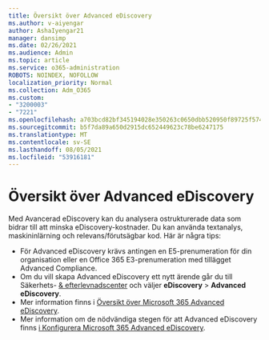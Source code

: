 ```yaml
---
title: Översikt över Advanced eDiscovery
ms.author: v-aiyengar
author: AshaIyengar21
manager: dansimp
ms.date: 02/26/2021
ms.audience: Admin
ms.topic: article
ms.service: o365-administration
ROBOTS: NOINDEX, NOFOLLOW
localization_priority: Normal
ms.collection: Adm_O365
ms.custom:
- "3200003"
- "7221"
ms.openlocfilehash: a703bcd82bf345194028e350263c0650dbb520950f89725f57442c9c8c22035c
ms.sourcegitcommit: b5f7da89a650d2915dc652449623c78be6247175
ms.translationtype: MT
ms.contentlocale: sv-SE
ms.lasthandoff: 08/05/2021
ms.locfileid: "53916181"
---
```

# <a name="overview-of-advanced-ediscovery"></a>Översikt över Advanced eDiscovery

Med Avancerad eDiscovery kan du analysera ostrukturerade data som bidrar till att minska eDiscovery-kostnader. Du kan använda textanalys, maskininlärning och relevans/förutsägbar kod. Här är några tips:

- För Advanced eDiscovery krävs antingen en E5-prenumeration för din organisation eller en Office 365 E3-prenumeration med tillägget Advanced Compliance.
- Om du vill skapa Advanced eDiscovery ett nytt ärende går du till Säkerhets- [& efterlevnadscenter](https://go.microsoft.com/fwlink/p/?linkid=2077143) och väljer **eDiscovery**  >  **Advanced eDiscovery**.
- Mer information finns i [Översikt över Microsoft 365 Advanced eDiscovery](https://go.microsoft.com/fwlink/?linkid=2101588).
- Mer information om de nödvändiga stegen för att Advanced eDiscovery finns [i Konfigurera Microsoft 365 Advanced eDiscovery](https://go.microsoft.com/fwlink/?linkid=2122672).